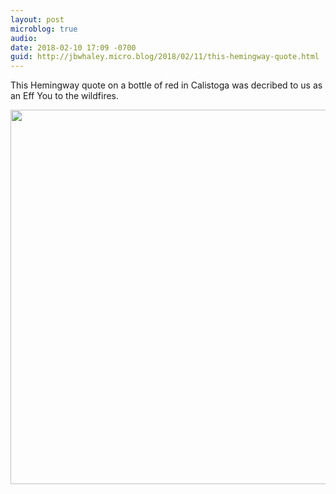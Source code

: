 ```yaml
---
layout: post
microblog: true
audio: 
date: 2018-02-10 17:09 -0700
guid: http://jbwhaley.micro.blog/2018/02/11/this-hemingway-quote.html
---
```

This Hemingway quote on a bottle of red in Calistoga was decribed to us as an Eff You to the wildfires.

<img src="http://www.jarrodwhaley.com/uploads/2018/f3b3636349.jpg" width="600" height="599" />

